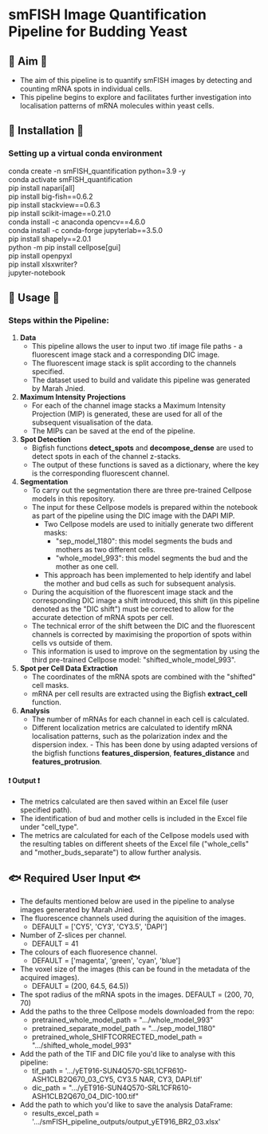 # smFISH Image Quantification Pipeline for Budding Yeast

## :green_heart: Aim :green_heart:
- The aim of this pipeline is to quantify smFISH images by detecting and counting mRNA spots in individual cells. 
- This pipeline begins to explore and facilitates  further investigation into localisation patterns of mRNA molecules within yeast cells. 

## :star2: Installation :star2:
### Setting up a virtual conda environment
<p>conda create -n smFISH_quantification python=3.9 -y<br>
conda activate smFISH_quantification<br>
pip install napari[all]<br>
pip install big-fish==0.6.2<br>
pip install stackview==0.6.3<br>
pip install scikit-image==0.21.0<br>
conda install -c anaconda opencv==4.6.0<br>
conda install -c conda-forge jupyterlab==3.5.0<br>
pip install shapely==2.0.1<br>
python -m pip install cellpose[gui]<br>
pip install openpyxl<br>
pip install xlsxwriter?<br>
jupyter-notebook</p>


## :raised_hands: Usage :raised_hands:

### Steps within the Pipeline:
1. **Data**
	- This pipeline allows the user to input two .tif image file paths - a fluorescent image stack and a corresponding DIC image. 
	- The fluorescent image stack is split according to the channels specified. 
	- The dataset used to build and validate this pipeline was generated by Marah Jnied.
2.  **Maximum Intensity Projections**
	- For each of the channel image stacks a Maximum Intensity Projection (MIP) is generated, these are used for all of the subsequent visualisation of the data. 
	- The MIPs can be saved at the end of the pipeline. 
3. **Spot Detection**
	- Bigfish functions **detect_spots** and **decompose_dense** are used to detect spots in each of the channel z-stacks. 
	- The output of these functions is saved as a dictionary, where the key is the corresponding fluorescent channel.
4. **Segmentation**
	- To carry out the segmentation there are three pre-trained Cellpose models in this repository. 
	- The input for these Cellpose models is prepared within the notebook as part of the pipeline using the DIC image with the DAPI MIP. 
		- Two Cellpose models are used to initially generate two different masks:
			- "sep_model_1180": this model segments the buds and mothers as two different cells. 
			- "whole_model_993": this model segments the bud and the mother as one cell. 
		- This approach has been implemented to help identify and label the mother and bud cells as such for subsequent analysis. 
	- During the acquisition of the fluorescent image stack and the corresponding DIC image a shift introduced, this shift (in this pipeline denoted as the "DIC shift") must be corrected to allow for the accurate detection of mRNA spots per cell. 
	- The technical error of the shift between the DIC and the fluorescent channels is corrected by maximising the proportion of spots within cells vs outside of them. 
	- This information is used to improve on the segmentation by using the third pre-trained Cellpose model: "shifted_whole_model_993". 
5. **Spot per Cell Data Extraction**
	- The coordinates of the mRNA spots are combined with the "shifted" cell masks. 
	- mRNA per cell results are extracted using the Bigfish **extract_cell** function. 
6. **Analysis**
	- The number of mRNAs for each channel in each cell is calculated. 
	- Different localization metrics are calculated to identify mRNA localisation patterns, such as the polarization index and the dispersion index. 		- This has been done by using adapted versions of the bigfish functions **features_dispersion**, **features_distance** and **features_protrusion**.  

#### :heavy_exclamation_mark: Output :heavy_exclamation_mark:
- The metrics calculated are then saved within an Excel file (user specified path). 
- The identification of bud and mother cells is included in the Excel file under "cell_type". 
- The metrics are calculated for each of the Cellpose models used with the resulting tables on different sheets of the Excel file ("whole_cells" and "mother_buds_separate") to allow further analysis.
 
## :fish: Required User Input :fish:
- The defaults mentioned below are used in the pipeline to analyse images generated by Marah Jnied.
- The fluorescence channels used during the aquisition of the images. 
	- DEFAULT = ['CY5', 'CY3', 'CY3.5', 'DAPI']
- Number of Z-slices per channel. 
	- DEFAULT = 41
- The colours of each fluoresence channel. 
	- DEFAULT = ['magenta', 'green', 'cyan', 'blue']
- The voxel size of the images (this can be found in the metadata of the acquired images). 
	- DEFAULT = (200, 64.5, 64.5))
-  The spot radius of the mRNA spots in the images. DEFAULT = (200, 70, 70)
-  Add the paths to the three Cellpose models downloaded from the repo:
	- pretrained_whole_model_path = ".../whole_model_993"
	- pretrained_separate_model_path = ".../sep_model_1180"
	- pretrained_whole_SHIFTCORRECTED_model_path = ".../shifted_whole_model_993"
- Add the path of the TIF and DIC file you'd like to analyse with this pipeline:
	- tif_path = '.../yET916-SUN4Q570-SRL1CFR610-ASH1CLB2Q670_03_CY5, CY3.5 NAR, CY3, DAPI.tif'
	- dic_path = ".../yET916-SUN4Q570-SRL1CFR610-ASH1CLB2Q670_04_DIC-100.tif"
- Add the path to which you'd like to save the analysis DataFrame:
	- results_excel_path = '.../smFISH_pipeline_outputs/output_yET916_BR2_03.xlsx'

